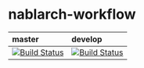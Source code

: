 # nablarch-workflow



| master | develop |
|:-----------|:------------|
|[![Build Status](https://travis-ci.org/nablarch/nablarch-workflow.svg?branch=master)](https://travis-ci.org/nablarch/nablarch-workflow)|[![Build Status](https://travis-ci.org/nablarch/nablarch-workflow.svg?branch=develop)](https://travis-ci.org/nablarch/nablarch-workflow)|
